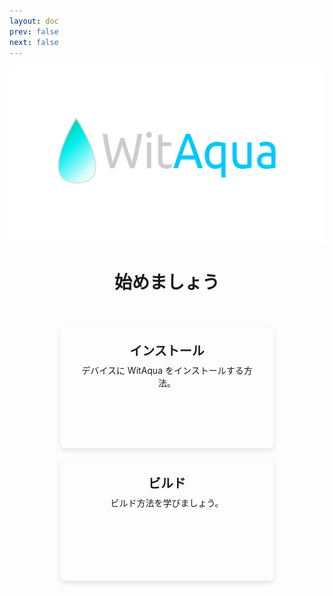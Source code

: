 ```yaml
---
layout: doc
prev: false
next: false
---
```

![WitAqua](/assets/witaqua.svg)

<h1 align="center">始めましょう</h1>
<br />
<div class="card-container">
  <a href="/ja/devices/install" class="card">
    <h2>インストール</h2>
    <p class="description">デバイスに WitAqua をインストールする方法。</p>
  </a>
  <a href="/ja/developers" class="card">
    <h2>ビルド</h2>
    <p class="description">ビルド方法を学びましょう。</p>
  </a>
</div>

<style scoped>
.card-container {
  display: flex;
  gap: 20px;
  flex-wrap: wrap;
  justify-content: space-around;
  margin: 20px 0;
}

.card {
  display: block;
  height:150px;
  width: 300px;
  padding: 20px;
  border-radius: 8px;
  text-decoration: none;
  box-shadow: 0 4px 8px rgba(0, 0, 0, 0.1);
  transition: transform 0.3s ease, box-shadow 0.3s ease;
  border: 1px solid transparent;
}

.card:hover {
  transform: translateY(-5px);
  box-shadow: 0 8px 16px rgba(0, 0, 0, 0.2);
}

.card h2 {
  margin: 0;
  font-size: 20px;
  font-weight: 600;
  text-align: center;
  transition: color 0.3s ease;
  white-space: nowrap;
  border: none;
  padding-bottom: 0;
}

.card .description {
  font-size: 14px;
  text-align: center;
  margin-top: 8px;
  line-height: 1.4;
}

.card-container .card {
  opacity: 0;
  animation: fadeIn 0.5s forwards;
}

.card-container .card:nth-child(1) {
  animation-delay: 0s;
}

.card-container .card:nth-child(2) {
  animation-delay: 0.1s;
}

.card-container .card:nth-child(3) {
  animation-delay: 0.2s;
}

.card-container .card:nth-child(4) {
  animation-delay: 0.3s;
}

@keyframes fadeIn {
  from {
    opacity: 0;
  }
  to {
    opacity: 1;
  }
}
</style>
